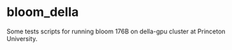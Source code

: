 # bloom_della
Some tests scripts for running bloom 176B on della-gpu cluster at Princeton University.
